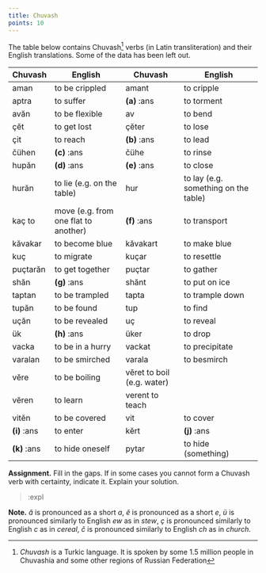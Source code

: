 ```yaml
---
title: Chuvash
points: 10
---
```


The table below contains Chuvash[^1]
 verbs (in Latin transliteration) and their English translations.
Some of the data has been left out. 

| Chuvash | English | Chuvash | English |
| - | - | - | - |
| aman | to be crippled | amant | to cripple |
| aptra | to suffer | **(a)** :ans | to torment |
| avăn | to be flexible | av | to bend |
| çĕt | to get lost | çĕter | to lose |
| çit | to reach | **(b)** :ans | to lead |
| čühen | **(c)** :ans | čühe | to rinse |
| hupăn | **(d)** :ans | **(e)** :ans | to close |
| hurăn | to lie (e.g. on the table) | hur | to lay (e.g. something on the table) |
| kaç to | move (e.g. from one flat to another) | **(f)** :ans | to transport |
| kăvakar | to become blue | kăvakart | to make blue |
| kuç | to migrate | kuçar | to resettle |
| puçtarăn | to get together | puçtar | to gather |
| shăn | **(g)** :ans | shănt | to put on ice |
| taptan | to be trampled | tapta | to trample down |
| tupăn | to be found | tup | to find |
| uçăn | to be revealed | uç | to reveal |
| ük | **(h)** :ans | üker | to drop |
| vacka | to be in a hurry | vackat | to precipitate |
| varalan | to be smirched | varala | to besmirch |
| vĕre | to be boiling | vĕret to boil (e.g. water) |
| vĕren | to learn | verent to teach |
| vitĕn | to be covered | vit | to cover |
| **(i)** :ans | to enter | kĕrt | **(j)** :ans |
| **(k)** :ans | to hide oneself | pytar  | to hide (something) |

**Assignment.** Fill in the gaps. If in some cases you cannot form a Chuvash verb with
certainty, indicate it. Explain your solution.

> :expl

**Note.** *ă* is pronounced as a short *a*, *ĕ* is pronounced as a short *e*, *ü* is pronounced similarly
to English *ew* as in *stew*, *ç* is pronounced similarly to English *c* as in *cereal*, *č* is pronounced
similarly to English *ch* as in *church*.


[^1]: *Chuvash* is a Turkic language. It is spoken by some 1.5 million people in Chuvashia and some other regions of
Russian Federation